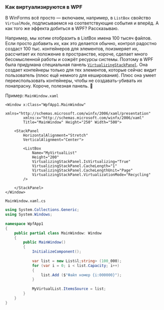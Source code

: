﻿### Как виртуализируются в WPF

В WinForms всё просто — включаем, например, в `ListBox` свойство `VirtualMode`, подписываемся на соответствующие события и вперёд. А как того же эффекта добиться в WPF? Рассказываю.

Например, мы хотим отобразить в ListBox имена 100 тысяч файлов. Если просто добавить их, как это делается обычно, контрол радостно создаст 100 тыс. контейнеров для элементов, поизмеряет их, рассчитает их положение в пространстве, короче, сделает много бессмысленной работы и сожрёт ресурсы системы. Поэтому в WPF была придумана специальная панель [`VirtualizingStackPanel`](https://docs.microsoft.com/en-us/dotnet/api/system.windows.controls.virtualizingstackpanel?view=netframework-4.5). Она создает контейнеры только для тех элементов, которые сейчас видит пользователь (плюс ещё немного для кеширования). Плюс она умеет переиспользовать контейнеры, чтобы не создавать-убивать их понапрасну. Короче, полезная панель. 🙂

Пример: `MainWindow.xaml`

```xaml
<Window x:Class="WpfApp1.MainWindow"
        xmlns="http://schemas.microsoft.com/winfx/2006/xaml/presentation"
        xmlns:x="http://schemas.microsoft.com/winfx/2006/xaml"
        Title="MainWindow" Height="250" Width="500">
     
    <StackPanel
        HorizontalAlignment="Stretch"
        VerticalAlignment="Center">
                 
        <ListBox
            Name="MyVirtualList"
            Height="200"
            VirtualizingStackPanel.IsVirtualizing="True"
            VirtualizingStackPanel.CacheLength="1"
            VirtualizingStackPanel.CacheLengthUnit="Page"
            VirtualizingStackPanel.VirtualizationMode="Recycling"
        />
 
    </StackPanel>
</Window>
```

`MainWindow.xaml.cs`

```csharp
using System.Collections.Generic;
using System.Windows;
 
namespace WpfApp1
{
    public partial class MainWindow: Window
    {
        public MainWindow()
        {
            InitializeComponent();
 
            var list = new List&l;string> (100_000);
            for (var i = 0; i < list.Capacity; i++)
            {
                list.Add ($"Файл номер {i:000000}");
            }
 
            MyVirtualList.ItemsSource = list;
        }
    }
}
```
